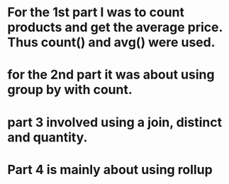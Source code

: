 # For the 1st part I was to count products and get the average price. Thus count() and avg() were used.
# for the 2nd part it was about using group by with count.
# part 3 involved using a join, distinct and quantity.
# Part 4 is mainly about using rollup
